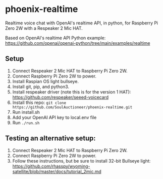 # phoenix-realtime

Realtime voice chat with OpenAI's realtime API, in python, for Raspberry Pi Zero 2W with a Respeaker 2 Mic HAT.

Based on OpenAI's realtime API Python example: https://github.com/openai/openai-python/tree/main/examples/realtime

## Setup

1. Connect Respeaker 2 Mic HAT to Raspberry Pi Zero 2W.
2. Connect Raspberry Pi Zero 2W to power.
3. Install Raspian OS light bullseye.
4. Install git, pip, and python3.
5. Install respeaker driver (note this is for the version 1 HAT): https://github.com/respeaker/seeed-voicecard
6. Install this repo: `git clone https://github.com/SoulAuctioneer/phoenix-realtime.git`
7. Run install.sh
8. Add your OpenAI API key to local.env file
9. Run `./run.sh`

## Testing an alternative setup:

1. Connect Respeaker 2 Mic HAT to Raspberry Pi Zero 2W.
2. Connect Raspberry Pi Zero 2W to power.
3. Follow these instructions, but be sure to install 32-bit Bullseye light: https://github.com/rhasspy/wyoming-satellite/blob/master/docs/tutorial_2mic.md
